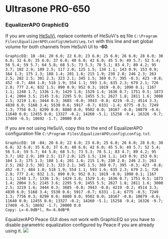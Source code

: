 # Ultrasone PRO-650
### EqualizerAPO GraphicEQ
If you are using [HeSuVi](https://sourceforge.net/projects/hesuvi/), replace contents of HeSuVi's eq file `C:\Program Files\EqualizerAPO\config\HeSuVi\eq.txt` with this line and set global volume for both channels from HeSuVi UI to **-60**.
```
GraphicEQ: 10 -84; 20 6.0; 22 6.0; 23 6.0; 25 6.0; 26 6.0; 28 6.0; 30 6.0; 32 6.0; 35 6.0; 37 6.0; 40 6.0; 42 6.0; 45 5.9; 49 5.7; 52 5.4; 56 5.4; 59 5.7; 64 5.8; 68 5.5; 73 5.3; 78 5.1; 83 4.7; 89 4.2; 95 3.7; 102 2.9; 109 2.5; 117 2.0; 125 1.5; 134 1.1; 143 0.9; 153 0.9; 164 1.3; 175 1.3; 188 1.4; 201 1.6; 215 1.9; 230 2.0; 246 2.3; 263 2.5; 282 2.5; 301 2.3; 323 2.1; 345 1.5; 369 0.7; 395 -0.3; 423 -0.8; 452 -0.7; 484 1.0; 518 1.9; 554 1.1; 593 1.6; 635 2.3; 679 2.1; 726 2.8; 777 2.4; 832 1.5; 890 0.9; 952 0.3; 1019 -0.0; 1090 0.1; 1167 1.1; 1248 1.7; 1336 1.9; 1429 1.8; 1529 1.4; 1636 0.7; 1751 0.5; 1873 1.4; 2004 3.5; 2145 3.6; 2295 5.9; 2455 5.5; 2627 1.8; 2811 1.6; 3008 2.5; 3219 1.6; 3444 0.3; 3685 -0.0; 3943 -0.8; 4219 -0.2; 4514 3.3; 4830 6.0; 5168 3.4; 5530 0.6; 5917 -0.7; 6331 -1.4; 6775 -0.5; 7249 1.3; 7756 0.3; 8299 0.0; 8880 0.0; 9502 0.0; 10167 -0.8; 10879 -0.6; 11640 0.0; 12455 0.0; 13327 -0.2; 14260 -5.1; 15258 -9.4; 16326 -9.7; 17469 -6.5; 18692 -1.7; 20000 0.0
```
If you are not using HeSuVi, copy this to the end of EqualizerAPO configuration file `C:\Program Files\EqualizerAPO\config\config.txt`.
```
GraphicEQ: 10 -84; 20 6.0; 22 6.0; 23 6.0; 25 6.0; 26 6.0; 28 6.0; 30 6.0; 32 6.0; 35 6.0; 37 6.0; 40 6.0; 42 6.0; 45 5.9; 49 5.7; 52 5.4; 56 5.4; 59 5.7; 64 5.8; 68 5.5; 73 5.3; 78 5.1; 83 4.7; 89 4.2; 95 3.7; 102 2.9; 109 2.5; 117 2.0; 125 1.5; 134 1.1; 143 0.9; 153 0.9; 164 1.3; 175 1.3; 188 1.4; 201 1.6; 215 1.9; 230 2.0; 246 2.3; 263 2.5; 282 2.5; 301 2.3; 323 2.1; 345 1.5; 369 0.7; 395 -0.3; 423 -0.8; 452 -0.7; 484 1.0; 518 1.9; 554 1.1; 593 1.6; 635 2.3; 679 2.1; 726 2.8; 777 2.4; 832 1.5; 890 0.9; 952 0.3; 1019 -0.0; 1090 0.1; 1167 1.1; 1248 1.7; 1336 1.9; 1429 1.8; 1529 1.4; 1636 0.7; 1751 0.5; 1873 1.4; 2004 3.5; 2145 3.6; 2295 5.9; 2455 5.5; 2627 1.8; 2811 1.6; 3008 2.5; 3219 1.6; 3444 0.3; 3685 -0.0; 3943 -0.8; 4219 -0.2; 4514 3.3; 4830 6.0; 5168 3.4; 5530 0.6; 5917 -0.7; 6331 -1.4; 6775 -0.5; 7249 1.3; 7756 0.3; 8299 0.0; 8880 0.0; 9502 0.0; 10167 -0.8; 10879 -0.6; 11640 0.0; 12455 0.0; 13327 -0.2; 14260 -5.1; 15258 -9.4; 16326 -9.7; 17469 -6.5; 18692 -1.7; 20000 0.0
Copy: L=-6.0dB*l, R=-6.0dB*R
```
EqualizerAPO Peace GUI does not work with GraphicEQ so you have to disable parametric equalization configured by Peace if you are already using it.
![](https://raw.githubusercontent.com/jaakkopasanen/AutoEq/master/results/Sonoma%20Model%20One/innerfidelity/onear/Ultrasone%20PRO-650/Ultrasone%20PRO-650.png)
